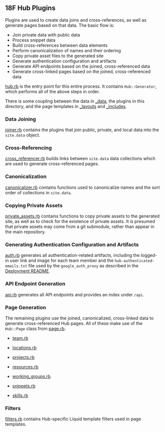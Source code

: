 ## 18F Hub Plugins

Plugins are used to create data joins and cross-references, as well as generate pages based on that data. The basic flow is:

* Join private data with public data
* Process snippet data
* Build cross-references between data elements
* Perform canonicalization of names and their ordering
* Copy private asset files to the generated site
* Generate authentication configuration and artifacts
* Generate API endpoints based on the joined, cross-referenced data
* Generate cross-linked pages based on the joined, cross-referenced data

[hub.rb](hub.rb) is the entry point for this entire process. It contains
`Hub::Generator`, which performs all of the above steps in order.

There is some coupling between the data in [_data](../_data), the plugins in
this directory, and the page templates in [_layouts](../_layouts) and
[_includes](../_includes).

### Data Joining

[joiner.rb](joiner.rb) contains the plugins that join public, private, and
local data into the `site.data` object.

### Cross-Referencing

[cross_referencer.rb](cross_referencer.rb) builds links between `site.data`
data collections which are used to generate cross-referenced pages.

### Canonicalization

[canonicalizer.rb](canonicalizer.rb) contains functions used to canonicalize
names and the sort order of collections in `site.data`.

### Copying Private Assets

[private_assets.rb](private_assets.rb) contains functions to copy private
assets to the generated site, as well as to check for the existence of private
assets. It is presumed that private assets may come from a git submodule,
rather than appear in the main repository.

### Generating Authentication Configuration and Artifacts

[auth.rb](auth.rb) generates all authentication-related artifacts, including
the logged-in user link and image for each team member and the
`hub-authenticated-emails.txt` file used by the `google_auth_proxy` as
described in the [Deployment README](../deploy/README.md).

### API Endpoint Generation

[api.rb](api.rb) generates all API endpoints and provides an index under
`/api`.

### Page Generation

The remaining plugins use the joined, canonicalized, cross-linked data to
generate cross-referenced Hub pages. All of these make use of the `Hub::Page`
class from [page.rb](page.rb).

- [team.rb](team.rb)

- [locations.rb](locations.rb)

- [projects.rb](projects.rb)

- [resources.rb](resources.rb)

- [working_groups.rb](working_groups.rb)

- [snippets.rb](snippets.rb)

- [skills.rb](skills.rb)

### Filters

[filters.rb](filters.rb) contains Hub-specific Liquid template filters used in
page templates.
